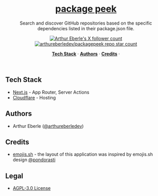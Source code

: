 <a href="https://packagepeek.com">
  <h1 align="center">package peek</h1>
</a>

<p align="center">
  Search and discover GitHub repositories based on the specific dependencies listed in their package.json file.
</p>

<p align="center">
  <a href="https://twitter.com/arthureberledev">
    <img src="https://img.shields.io/twitter/follow/arthureberledev?style=flat&logo=x&color=0bf&logoColor=fff" alt="Arthur Eberle's X follower count" />
  </a>

  <a href="https://github.com/arthureberledev/packagepeek">
    <img src="https://img.shields.io/github/stars/arthureberledev/packagepeek?label=arthureberledev%2Fpackagepeek" alt="arthureberledev/packagepeek repo star count" />
  </a>
</p>

<p align="center">
  <a href="#tech-stack"><strong>Tech Stack</strong></a> ·
  <a href="#authors"><strong>Authors</strong></a> ·
  <a href="#credits"><strong>Credits</strong></a> ·
</p>

<br/>

## Tech Stack

- [Next.js](https://nextjs.org/docs/app) - App Router, Server Actions
- [Cloudflare](https://www.cloudflare.com/) - Hosting

## Authors

- Arthur Eberle ([@arthureberledev](https://x.com/arthureberledev))

## Credits

- [emojis.sh](https://emojis.sh/) - the layout of this application was inspired by emojis.sh design [@pondorasti](https://twitter.com/pondorasti)

## Legal

- [AGPL-3.0 License](https://github.com/arthureberledev/packagepeek/blob/main/LICENSE)
